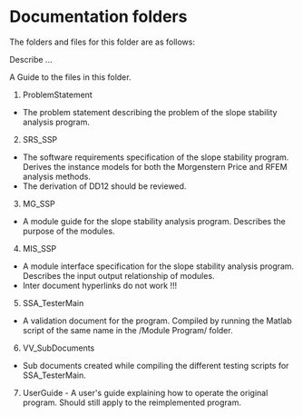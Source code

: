 # Documentation folders

The folders and files for this folder are as follows:

Describe ...


A Guide to the files in this folder.

1. ProblemStatement 
- The problem statement describing the problem of the slope stability analysis program.

2. SRS_SSP 
- The software requirements specification of the slope stability program. Derives the instance models for both the Morgenstern Price and RFEM analysis methods.
- The derivation of DD12 should be reviewed.

3. MG_SSP
- A module guide for the slope stability analysis program. Describes the purpose of the modules.

4. MIS_SSP
- A module interface specification for the slope stability analysis program. Describes the input output relationship of modules.
- Inter document hyperlinks do not work !!!

5. SSA_TesterMain
- A validation document for the program. Compiled by running the Matlab script of the same name in the /Module Program/ folder.

6. VV_SubDocuments
- Sub documents created while compiling the different testing scripts for SSA_TesterMain.

7. UserGuide - A user's guide explaining how to operate the original program. Should still apply to the reimplemented program.